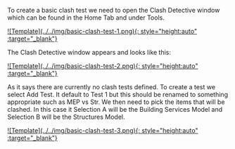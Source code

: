 To create a basic clash test we need to open the Clash Detective window which can be found in the Home Tab and under Tools. 

<a href="../../.././img/basic-clash-test-1.png" target="_blank">
    ![Template](../../img/basic-clash-test-1.png){: style="height:auto" :target="_blank"}
</a>

The Clash Detective window appears and looks like this:

<a href="../../.././img/basic-clash-test-2.png" target="_blank">
    ![Template](../../img/basic-clash-test-2.png){: style="height:auto" :target="_blank"}
</a>

As it says there are currently no clash tests defined. To create a test we select Add Test. It default to Test 1 but this should be renamed to something appropriate such as MEP vs Str. We then need to pick the items that will be clashed. In this case it Selection A will be the Building Services Model and Selection B will be the Structures Model.  

<a href="../../.././img/basic-clash-test-3.png" target="_blank">
    ![Template](../../img/basic-clash-test-3.png){: style="height:auto" :target="_blank"}
</a>

<br>
<br>
<br>